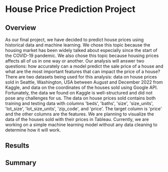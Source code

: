 # House Price Prediction Project
## Overview
As our final project, we have decided to predict house prices using historical data and machine learning. We chose this topic because the housing market has been widely talked about especially since the start of the COVID-19 pandemic. We also chose this topic because housing prices affects all of us in one way or another. Our analysis will answer two questions: how accurately can a model predict the sale price of a house and what are the most important features that can impact the price of a house? There are two datasets being used for this analysis: data on house prices sold in Seattle, Washington, USA between August and December 2022 from Kaggle, and data on the coordinates of the houses sold using Google API. Fortunately, the data we found on Kaggle is well-structured and did not pose any challenges for us. The data on house prices sold contains both training and testing data with columns 'beds', 'baths', 'size', 'size_units', 'lot_size', 'lot_size_units', 'zip_code', and 'price'. The target column is 'price' and the other columns are the features. We are planning to visualize the data of the houses sold with their prices in Tableau. Currently, we are working on a simple machine learning model without any data cleaning to determine how it will work. 


## Results


## Summary 
